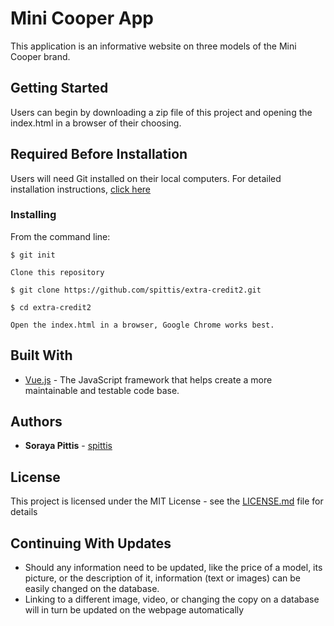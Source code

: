 # Mini Cooper App

This application is an informative website on three models of the Mini Cooper brand.

## Getting Started

Users can begin by downloading a zip file of this project and opening the index.html in a browser of their choosing. 

## Required Before Installation
Users will need Git installed on their local computers. For detailed installation instructions, [click here](https://git-scm.com/book/en/v2/Getting-Started-Installing-Git)

### Installing
From the command line:

```
$ git init
```
```
Clone this repository
```
```
$ git clone https://github.com/spittis/extra-credit2.git
```
```
$ cd extra-credit2
```
```
Open the index.html in a browser, Google Chrome works best.
```

## Built With

* [Vue.js](https://vuejs.org/) - The JavaScript framework that helps create a more maintainable and testable code base.


## Authors

* **Soraya Pittis** - [spittis](https://github.com/spittis)


## License

This project is licensed under the MIT License - see the [LICENSE.md](LICENSE.md) file for details

## Continuing With Updates

* Should any information need to be updated, like the price of a model, its picture, or the description of it, information (text or images) can be easily changed on the database.
* Linking to a different image, video, or changing the copy on a database will in turn be updated on the webpage automatically
